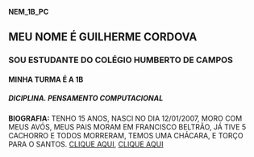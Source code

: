**NEM_1B_PC**
## MEU NOME É GUILHERME CORDOVA
### SOU ESTUDANTE DO COLÉGIO HUMBERTO DE CAMPOS
#### MINHA TURMA É A 1B 
##### DICIPLINA. PENSAMENTO COMPUTACIONAL 
**BIOGRAFIA:** TENHO 15 ANOS, NASCI NO DIA 12/01/2007, MORO COM MEUS AVÓS, MEUS PAIS MORAM EM FRANCISCO BELTRÃO, JÁ TIVE 5 CACHORRO E TODOS MORRERAM, TEMOS UMA CHÁCARA, E TORÇO PARA O SANTOS.
[CLIQUE AQUI](https://youtu.be/-KNJr6lw4TE), [CLIQUE AQUI](https://youtube.com/shorts/LRkUUZ4q64I?feature=share)
